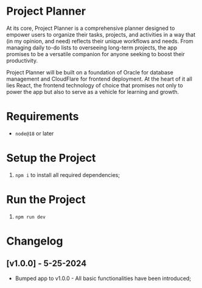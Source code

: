 # Project Planner

At its core, Project Planner is a comprehensive planner designed to empower users to organize their tasks, projects, and activities in a way that (in my opinion, and need) reflects their unique workflows and needs. From managing daily to-do lists to overseeing long-term projects, the app promises to be a versatile companion for anyone seeking to boost their productivity.

Project Planner will be built on a foundation of Oracle for database management and CloudFlare for frontend deployment. At the heart of it all lies React, the frontend technology of choice that promises not only to power the app but also to serve as a vehicle for learning and growth.

# Requirements

- `node@18` or later

# Setup the Project

1. `npm i` to install all required dependencies;

# Run the Project

1. `npm run dev`

# Changelog

## [v1.0.0] - 5-25-2024
- Bumped app to v1.0.0 - All basic functionalities have been introduced;